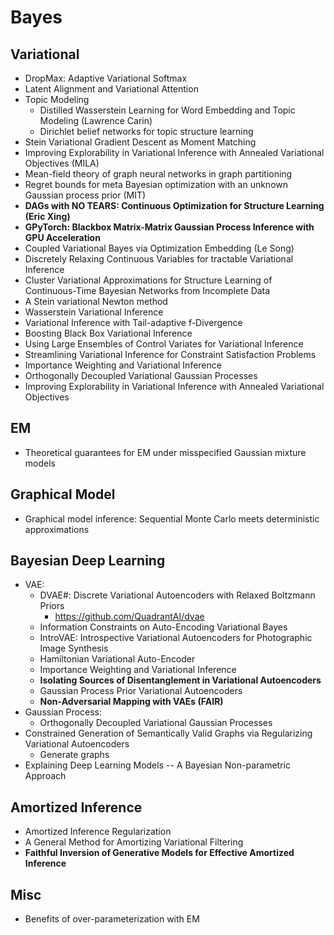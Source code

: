 # Bayes

## Variational
- DropMax: Adaptive Variational Softmax
- Latent Alignment and Variational Attention
- Topic Modeling
	- Distilled Wasserstein Learning for Word Embedding and Topic Modeling (Lawrence Carin)
	- Dirichlet belief networks for topic structure learning
- Stein Variational Gradient Descent as Moment Matching
- Improving Explorability in Variational Inference with Annealed Variational Objectives (MILA)
- Mean-field theory of graph neural networks in graph partitioning
- Regret bounds for meta Bayesian optimization with an unknown Gaussian process prior (MIT)
- **DAGs with NO TEARS: Continuous Optimization for Structure Learning (Eric Xing)**
- **GPyTorch: Blackbox Matrix-Matrix Gaussian Process Inference with GPU Acceleration**
- Coupled Variational Bayes via Optimization Embedding (Le Song)
- Discretely Relaxing Continuous Variables for tractable Variational Inference
- Cluster Variational Approximations for Structure Learning of Continuous-Time Bayesian Networks from Incomplete Data
- A Stein variational Newton method
- Wasserstein Variational Inference
- Variational Inference with Tail-adaptive f-Divergence
- Boosting Black Box Variational Inference
- Using Large Ensembles of Control Variates for Variational Inference
- Streamlining Variational Inference for Constraint Satisfaction Problems
- Importance Weighting and Variational Inference
- Orthogonally Decoupled Variational Gaussian Processes
- Improving Explorability in Variational Inference with Annealed Variational Objectives

## EM
- Theoretical guarantees for EM under misspecified Gaussian mixture models

## Graphical Model
- Graphical model inference: Sequential Monte Carlo meets deterministic approximations

## Bayesian Deep Learning
- VAE:
	- DVAE#: Discrete Variational Autoencoders with Relaxed Boltzmann Priors
		- https://github.com/QuadrantAI/dvae
	- Information Constraints on Auto-Encoding Variational Bayes
	- IntroVAE: Introspective Variational Autoencoders for Photographic Image Synthesis
	- Hamiltonian Variational Auto-Encoder
	- Importance Weighting and Variational Inference
	- **Isolating Sources of Disentanglement in Variational Autoencoders**
	- Gaussian Process Prior Variational Autoencoders
	- **Non-Adversarial Mapping with VAEs (FAIR)**
- Gaussian Process:
	- Orthogonally Decoupled Variational Gaussian Processes
- Constrained Generation of Semantically Valid Graphs via Regularizing Variational Autoencoders
	- Generate graphs
- Explaining Deep Learning Models -- A Bayesian Non-parametric Approach

## Amortized Inference
- Amortized Inference Regularization
- A General Method for Amortizing Variational Filtering
- **Faithful Inversion of Generative Models for Effective Amortized Inference**

## Misc
- Benefits of over-parameterization with EM
